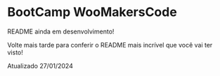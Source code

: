 # BootCamp WooMakersCode

README ainda em desenvolvimento!

Volte mais tarde para conferir o README mais incrível que você vai ter visto!

Atualizado 27/01/2024